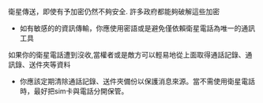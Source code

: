 [Title]: # (加密破解的危險)
[Difficulty]: # (進階)
[Order]: # (3)

衛星傳送，即使有予加密仍然不夠安全. 許多政府都能夠破解這些加密

* 如有敏感的的資訊傳輸，你應使用密語或是避免僅依賴衛星電話為唯一的通訊工具

如果你的衛星電話遭到沒收,當權者或是敵方可以輕易地從上面取得通話記錄、通訊錄、送件夾等資料

* 你應該定期清除通話記錄、送件夾備份以保護消息來源。當不需使用衛星電話時，最好把sim卡與電話分開保管。